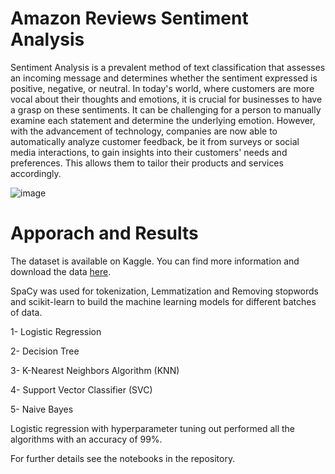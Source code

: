 # Amazon Reviews Sentiment Analysis 
Sentiment Analysis is a prevalent method of text classification that assesses an incoming message and determines whether the sentiment expressed is positive, negative, or neutral. In today's world, where customers are more vocal about their thoughts and emotions, it is crucial for businesses to have a grasp on these sentiments. It can be challenging for a person to manually examine each statement and determine the underlying emotion. However, with the advancement of technology, companies are now able to automatically analyze customer feedback, be it from surveys or social media interactions, to gain insights into their customers' needs and preferences. This allows them to tailor their products and services accordingly.

![image](https://user-images.githubusercontent.com/39967400/218341491-07a1f964-b130-4a6b-81da-2e4a6fdc3cc8.png)

#  Apporach and Results
The dataset is available on Kaggle. You can find more information and download the data [here](https://www.kaggle.com/datasets/eswarchandt/amazon-music-reviews).

SpaCy was used for tokenization, Lemmatization and Removing stopwords and scikit-learn to build the machine learning models for different batches of data.

1- Logistic Regression

2- Decision Tree

3- K-Nearest Neighbors Algorithm (KNN)

4- Support Vector Classifier (SVC)

5- Naive Bayes

Logistic regression with hyperparameter tuning out performed all the algorithms with an accuracy of 99%.

For further details see the notebooks in the repository.

